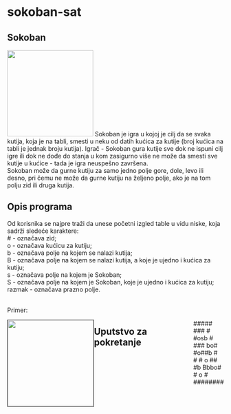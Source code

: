 # sokoban-sat

<h2>Sokoban</h2>

<img src = "http://www.matf.bg.ac.rs/p/files/126-sokoban.gif" width ="200" height ="200">
Sokoban je igra u kojoj je cilj da se svaka kutija, koja je na tabli, smesti u neku od datih kućica za kutije (broj kućica na tabli je jednak broju kutija). Igrač - Sokoban gura kutije sve dok ne ispuni cilj igre ili dok ne dođe do stanja u kom zasigurno više ne može da smesti sve kutije u kućice - tada je igra neuspešno završena.
<br>
Sokoban može da gurne kutiju za samo jedno polje gore, dole, levo ili desno, pri čemu ne može da gurne kutiju na željeno polje, ako je na tom polju zid ili druga kutija.

<h2>Opis programa</h2>

Od korisnika se najpre traži da unese početni izgled table u vidu niske, koja sadrži sledeće karaktere: <br>
&#35; - označava zid;
<br>
o - označava kućicu za kutiju;
<br>
b - označava polje na kojem se nalazi kutija;
<br>
B - označava polje na kojem se nalazi kutija, a koje je ujedno i kućica za kutiju;
<br>
s - označava polje na kojem je Sokoban;
<br>
S - označava polje na kojem je Sokoban, koje je ujedno i kućica za kutiju;
<br>
razmak - označava prazno polje.

<br>
Primer:

<div>
    <p style="float: left;"><img src="http://www.matf.bg.ac.rs/p/files/1654460188-126-sokoban.png" height="200px" width="200px" border="1px"></p>
    <p style="float: right;">  ##### 
        <br>
       ###   # 
        <br> 
       #osb  # 
        <br>
       ### bo#
        <br>
       #o##b #
        <br>
       # # o ##
        <br>
       #b Bbbo#
        <br>
       #   o  #
        <br>
       ########
        <br>
    </p>
</div>



<h2>Uputstvo za pokretanje</h2>
